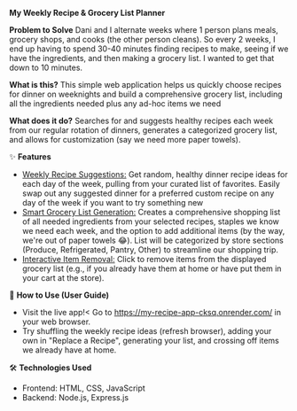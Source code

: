 <b>My Weekly Recipe & Grocery List Planner</b>

<b>Problem to Solve</b> Dani and I alternate weeks where 1 person plans meals, grocery shops, and cooks (the other person cleans). So every 2 weeks, I end up having to spend 30-40 minutes finding recipes to make, seeing if we have the ingredients, and then making a grocery list. I wanted to get that down to 10 minutes.

<b>What is this?</b> This simple web application helps us quickly choose recipes for dinner on weeknights and build a comprehensive grocery list, including all the ingredients needed plus any ad-hoc items we need

<b>What does it do?</b> Searches for and suggests healthy recipes each week from our regular rotation of dinners, generates a categorized grocery list, and allows for customization (say we need more paper towels).



✨ <b>Features</b>
- <u>Weekly Recipe Suggestions:</u> Get random, healthy dinner recipe ideas for each day of the week, pulling from your curated list of favorites. Easily swap out any suggested dinner for a preferred custom recipe on any day of the week if you want to try something new
- <u>Smart Grocery List Generation:</u> Creates a comprehensive shopping list of all needed ingredients from your selected recipes, staples we know we need each week, and the option to add additional items (by the way, we're out of paper towels 😂). List will be categorized by store sections (Produce, Refrigerated, Pantry, Other) to streamline our shopping trip.
- <u>Interactive Item Removal:</u> Click to remove items from the displayed grocery list (e.g., if you already have them at home or have put them in your cart at the store).

🚀 <b>How to Use (User Guide)</b> 
- Visit the live app!< Go to https://my-recipe-app-cksq.onrender.com/ in your web browser.
- Try shuffling the weekly recipe ideas (refresh browser), adding your own in "Replace a Recipe", generating your list, and crossing off items we already have at home.

🛠️ <b>Technologies Used</b>
- Frontend: HTML, CSS, JavaScript
- Backend: Node.js, Express.js
